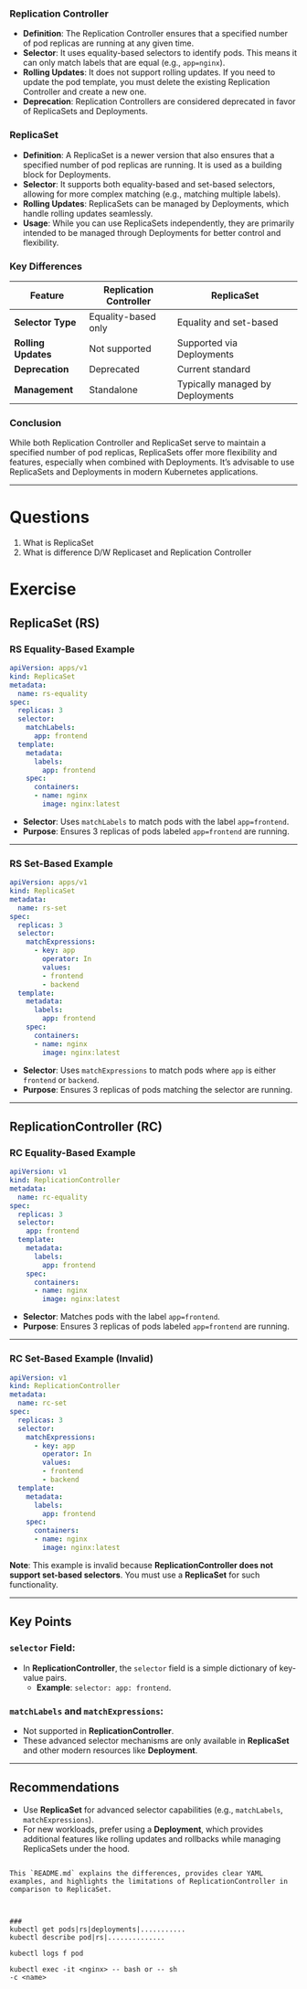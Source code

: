 ### Replication Controller
- **Definition**: The Replication Controller ensures that a specified number of pod replicas are running at any given time.
- **Selector**: It uses equality-based selectors to identify pods. This means it can only match labels that are equal (e.g., `app=nginx`).
- **Rolling Updates**: It does not support rolling updates. If you need to update the pod template, you must delete the existing Replication Controller and create a new one.
- **Deprecation**: Replication Controllers are considered deprecated in favor of ReplicaSets and Deployments.

### ReplicaSet

- **Definition**: A ReplicaSet is a newer version that also ensures that a specified number of pod replicas are running. It is used as a building block for Deployments.
- **Selector**: It supports both equality-based and set-based selectors, allowing for more complex matching (e.g., matching multiple labels).
- **Rolling Updates**: ReplicaSets can be managed by Deployments, which handle rolling updates seamlessly.
- **Usage**: While you can use ReplicaSets independently, they are primarily intended to be managed through Deployments for better control and flexibility.

### Key Differences

| Feature                  | Replication Controller           | ReplicaSet                   |
|--------------------------|----------------------------------|------------------------------|
| **Selector Type**        | Equality-based only              | Equality and set-based       |
| **Rolling Updates**      | Not supported                    | Supported via Deployments     |
| **Deprecation**          | Deprecated                       | Current standard             |
| **Management**           | Standalone                       | Typically managed by Deployments |

### Conclusion
While both Replication Controller and ReplicaSet serve to maintain a specified number of pod replicas, ReplicaSets offer more flexibility and features, especially when combined with Deployments. It’s advisable to use ReplicaSets and Deployments in modern Kubernetes applications.

---
# Questions
1. What is ReplicaSet
2. What is difference D/W Replicaset and Replication Controller

# Exercise
## ReplicaSet (RS)

### RS Equality-Based Example

```yaml
apiVersion: apps/v1
kind: ReplicaSet
metadata:
  name: rs-equality
spec:
  replicas: 3
  selector:
    matchLabels:
      app: frontend
  template:
    metadata:
      labels:
        app: frontend
    spec:
      containers:
      - name: nginx
        image: nginx:latest
```

- **Selector**: Uses `matchLabels` to match pods with the label `app=frontend`.
- **Purpose**: Ensures 3 replicas of pods labeled `app=frontend` are running.

---

### RS Set-Based Example

```yaml
apiVersion: apps/v1
kind: ReplicaSet
metadata:
  name: rs-set
spec:
  replicas: 3
  selector:
    matchExpressions:
      - key: app
        operator: In
        values:
        - frontend
        - backend
  template:
    metadata:
      labels:
        app: frontend
    spec:
      containers:
      - name: nginx
        image: nginx:latest
```

- **Selector**: Uses `matchExpressions` to match pods where `app` is either `frontend` or `backend`.
- **Purpose**: Ensures 3 replicas of pods matching the selector are running.

---

## ReplicationController (RC)

### RC Equality-Based Example

```yaml
apiVersion: v1
kind: ReplicationController
metadata:
  name: rc-equality
spec:
  replicas: 3
  selector:
    app: frontend
  template:
    metadata:
      labels:
        app: frontend
    spec:
      containers:
      - name: nginx
        image: nginx:latest
```

- **Selector**: Matches pods with the label `app=frontend`.
- **Purpose**: Ensures 3 replicas of pods labeled `app=frontend` are running.

---

### RC Set-Based Example (Invalid)

```yaml
apiVersion: v1
kind: ReplicationController
metadata:
  name: rc-set
spec:
  replicas: 3
  selector:
    matchExpressions:
      - key: app
        operator: In
        values:
        - frontend
        - backend
  template:
    metadata:
      labels:
        app: frontend
    spec:
      containers:
      - name: nginx
        image: nginx:latest
```

**Note**: This example is invalid because **ReplicationController does not support set-based selectors**. You must use a **ReplicaSet** for such functionality.

---

## Key Points

### `selector` Field:
- In **ReplicationController**, the `selector` field is a simple dictionary of key-value pairs.
  - **Example**: `selector: app: frontend`.

### `matchLabels` and `matchExpressions`:
- Not supported in **ReplicationController**.
- These advanced selector mechanisms are only available in **ReplicaSet** and other modern resources like **Deployment**.

---

## Recommendations
- Use **ReplicaSet** for advanced selector capabilities (e.g., `matchLabels`, `matchExpressions`).
- For new workloads, prefer using a **Deployment**, which provides additional features like rolling updates and rollbacks while managing ReplicaSets under the hood.
```

This `README.md` explains the differences, provides clear YAML examples, and highlights the limitations of ReplicationController in comparison to ReplicaSet.



###
kubectl get pods|rs|deployments|...........
kubectl describe pod|rs|..............

kubectl logs f pod

kubectl exec -it <nginx> -- bash or -- sh
-c <name>